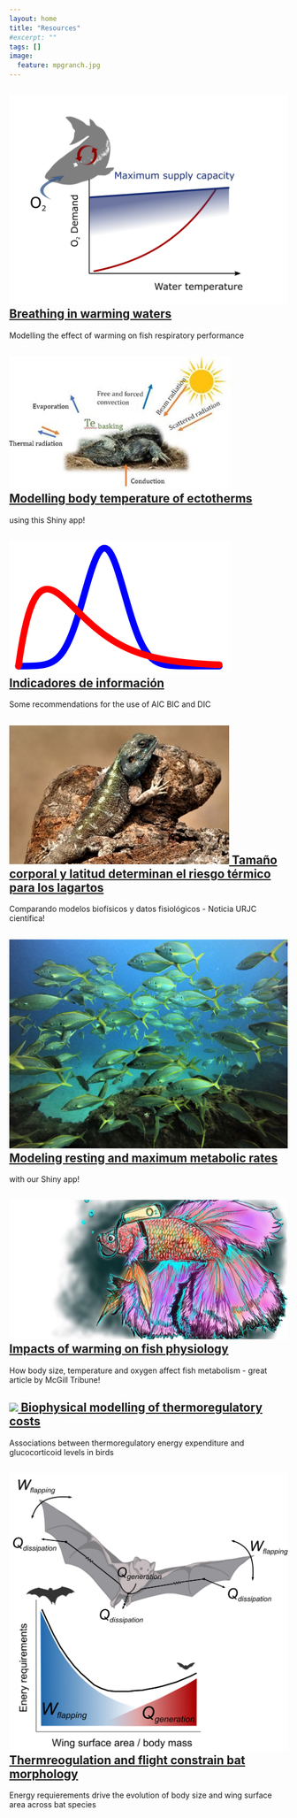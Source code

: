 ```yaml
---
layout: home
title: "Resources"
#excerpt: ""
tags: []
image:
  feature: mpgranch.jpg
---
```

<div class="titles">
  
  <!---><!--->
  
  <div class="tile">
    <h2 class="post-title"><a href="/posts/oxygen_limitation">
    <img src="/images/news/fig PNAS media.png"/>
    Breathing in warming waters </a></h2>
    <p class="post-excerpt"> Modelling the effect of warming on fish respiratory performance </p>
  </div>
  
  <!---><!--->
  
  <div class="tile">
    <h2 class="post-title"> <a href="/posts/temperature_distributions"> 
    <img src="/images/posts/bodytemp.jpg"/>
    Modelling body temperature of ectotherms </a></h2>
    using this Shiny app!
  </div>
    
  <!---><!--->
  
  <div class="tile">
    <h2 class="post-title"><a href="/posts/information_criterion">
    <img src="/images/posts/Bayes_icon.jpg"/>
    Indicadores de información </a></h2>
    <p class="post-excerpt"> Some recommendations for the use of AIC BIC and DIC </p>
  </div>
  
  <!---><!--->
  
  <div class="tile">
    <h2 class="post-title">
    <a href="https://www.urjc.es/todas-las-noticias-de-actualidad-cientifica/5109-el-cambio-climatico-amenaza-la-supervivencia-de-lagartos-de-mayor-tamano"><img src="/images/posts/lizard2.jpg"/> Tamaño corporal y latitud determinan el riesgo térmico para los lagartos </a></h2>
    <p class="post-excerpt"> Comparando modelos biofísicos y datos fisiológicos - Noticia URJC científica! </p>
  </div> 
  
<!---><!--->
  
  <div class="tile">
    <h2 class="post-title">
    <a href="https://jrubalcaba.shinyapps.io/app_oxlim/"><img src="/images/posts/fishbank.jpg"/> Modeling resting and maximum metabolic rates </a></h2>
    <p class="post-excerpt"> with our Shiny app!</p>
  </div>
    
  <!---><!--->
  
  <div class="tile">
    <h2 class="post-title">
    <a href="http://www.mcgilltribune.com/sci-tech/disappearing-giants-how-warming-oceans-are-suffocating-large-fish-02022021/"><img src="/images/posts/taja-de-silva-scitech-disappearing-giants-1000x500.jpg"/> Impacts of warming on fish physiology </a></h2>
    <p class="post-excerpt"> How body size, temperature and oxygen affect fish metabolism - great article by McGill Tribune! </p>
  </div>
  
  <!---><!--->

  <div class="tile">
    <h2 class="post-title">
    <a href="https://besjournals.onlinelibrary.wiley.com/action/downloadSupplement?doi=10.1111%2F1365-2435.13946&file=fec13946-sup-0001-Summary.pdf"><img src="/images/news/Graphical abstract.png"/> Biophysical modelling of thermoregulatory costs </a></h2>
    <p class="post-excerpt"> Associations between thermoregulatory energy expenditure and glucocorticoid levels in birds </p>
  </div>
  
  <!---><!--->
 
  <div class="tile">
    <h2 class="post-title"><a href="https://www.urjc.es/todas-las-noticias-de-actualidad/7195-la-temperatura-y-vuelo-de-los-murcielagos-claves-para-definir-su-tamano">
    <img src="/images/news/Image1_scheme.png"/>
    Thermreogulation and flight constrain bat morphology </a></h2>
    <p class="post-excerpt"> Energy requierements drive the evolution of body size and wing surface area across bat species </p>
  </div>
  
  <!---><!--->
</div>
